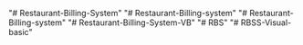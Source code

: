 "# Restaurant-Billing-System" 
"# Restaurant-Billing-system" 
"# Restaurant-Billing-system" 
"# Restaurant-Billing-System-VB" 
"# RBS" 
"# RBSS-Visual-basic" 
